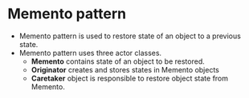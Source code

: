 # Memento pattern

* Memento pattern is used to restore state of an object to a previous state.
* Memento pattern uses three actor classes. 
  * <b>Memento</b> contains state of an object to be restored. 
  * <b>Originator</b> creates and stores states in Memento objects 
  * <b>Caretaker</b> object is responsible to restore object state from Memento. 

